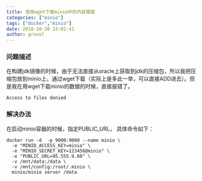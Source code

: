 ```yaml
---
title: 使用wget下载minio中的内容报错
categories: ["minio"]
tags: ["docker","minio"]
date: 2018-10-30 23:01:41 
author: gravel
---
```


### 问题描述
在构建jdk镜像的时候，由于无法直接从oracle上获取到jdk的压缩包，所以我把压缩包放到minio上，通过wget下载（实际上是多此一举，可以直接ADD进去）。但是我在用wget下载minio的数据的时候，直接报错了。

<!--more-->

```
Access to files denied 
```
### 解决办法
在启动minio容器的时候，指定PUBLIC_URL，
具体命令如下：
```
docker run -d  -p 9000:9000 --name minio \
  -e "MINIO_ACCESS_KEY=minio" \
  -e "MINIO_SECRET_KEY=123456@minio" \
  -e "PUBLIC_URL=95.555.9.60" \
  -v /mnt/data:/data \
  -v /mnt/config:/root/.minio \
  minio/minio server /data
```